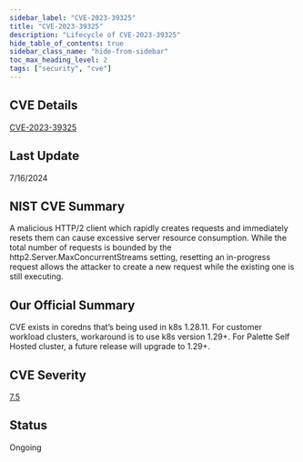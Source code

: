```yaml
---
sidebar_label: "CVE-2023-39325"
title: "CVE-2023-39325"
description: "Lifecycle of CVE-2023-39325"
hide_table_of_contents: true
sidebar_class_name: "hide-from-sidebar"
toc_max_heading_level: 2
tags: ["security", "cve"]
---
```


## CVE Details

[CVE-2023-39325](https://nvd.nist.gov/vuln/detail/CVE-2023-39325)

## Last Update

7/16/2024

## NIST CVE Summary

A malicious HTTP/2 client which rapidly creates requests and immediately resets them can cause excessive server resource consumption. While the total number of requests is bounded by the http2.Server.MaxConcurrentStreams setting, resetting an in-progress request allows the attacker to create a new request while the existing one is still executing.

## Our Official Summary

CVE exists in coredns that’s being used in k8s 1.28.11. For customer workload clusters, workaround is to use k8s version 1.29+. For Palette Self Hosted cluster, a future release will upgrade to 1.29+.

## CVE Severity

[7.5](https://nvd.nist.gov/vuln/detail/CVE-2023-39325)

## Status

Ongoing
